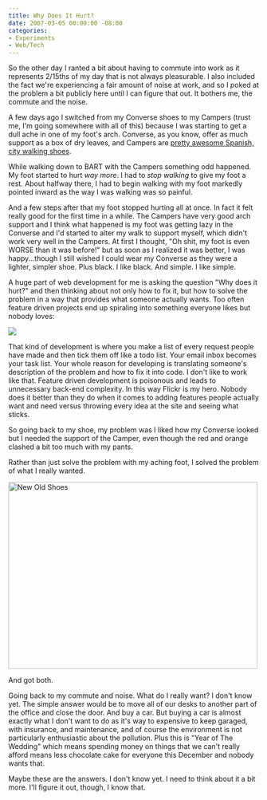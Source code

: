 ```yaml
---
title: Why Does It Hurt?
date: 2007-03-05 00:00:00 -08:00
categories:
- Experiments
- Web/Tech
---
```


<p>
So the other day I ranted a bit about having to commute into work as it represents 2/15ths of my day that is not always pleasurable. I also included the fact we're experiencing a fair amount of noise at work, and so I poked at the problem a bit publicly here until I can figure that out. It bothers me, the commute and the noise.
</p>
<p>
A few days ago I switched from my Converse shoes to my Campers (trust me, I'm going somewhere with all of this) because I was starting to get a dull ache in one of my foot's arch. Converse, as you know, offer as much support as a box of dry leaves, and Campers are <a href="http://www.camper.com/">pretty awesome Spanish, city walking shoes</a>.
</p>
<p>
While walking down to BART with the Campers something odd happened. My foot started to hurt <em>way more</em>. I had to <em>stop walking</em> to give my foot a rest. About halfway there, I had to begin walking with my foot markedly pointed inward as the way I was walking was so painful.
</p>
<p>
And a few steps after that my foot stopped hurting all at once. In fact it felt really good for the first time in a while. The Campers have very good arch support and I think what happened is my foot was getting lazy in the Converse and I'd started to alter my walk to support myself, which didn't work very well in the Campers. At first I thought, "Oh shit, my foot is even WORSE than it was before!" but as soon as I realized it was better, I was happy...though I still wished I could wear my Converse as they were a lighter, simpler shoe. Plus black. I like black. And simple. I like simple.
</p>
<p>
A huge part of web development for me is asking the question "Why does it hurt?" and then thinking about not only how to fix it, but how to solve the problem in a way that provides what someone actually wants. Too often feature driven projects end up spiraling into something everyone likes but nobody loves:
</p>
<img src="http://torrez.typepad.com/notes/images/msword.jpg" />
<p>
That kind of development is where you make a list of every request people have made and then tick them off like a todo list. Your email inbox becomes your task list. Your whole reason for developing is translating someone's description of the problem and how to fix it into code. I don't like to work like that. Feature driven development is poisonous and leads to unnecessary back-end complexity. In this way Flickr is my hero. Nobody does it better than they do when it comes to adding features people actually want and need versus throwing every idea at the site and seeing what sticks.
</p>
<p>
So going back to my shoe, my problem was I liked how my Converse looked but I needed the support of the Camper, even though the red and orange clashed a bit too much with my pants.
</p>
<p>
Rather than just solve the problem with my aching foot, I solved the problem of what I really wanted.
</p>
<a href="http://www.flickr.com/photos/torrez/412258968/" title="Photo Sharing"><img src="http://farm1.static.flickr.com/146/412258968_5ddf2a87e0.jpg" width="500" height="375" alt="New Old Shoes" /></a>
<p>
And got both.
</p>
<p>
Going back to my commute and noise. What do I really want? I don't know yet. The simple answer would be to move all of our desks to another part of the office and close the door. And buy a car. But buying a car is almost exactly what I don't want to do as it's way to expensive to keep garaged, with insurance, and maintenance, and of course the environment is not particularly enthusiastic about the pollution. Plus this is "Year of The Wedding" which means spending money on things that we can't really afford means less chocolate cake for everyone this December and nobody wants that.
</p>
<p>
Maybe these are the answers. I don't know yet. I need to think about it a bit more. I'll figure it out, though, I know that.
</p>
